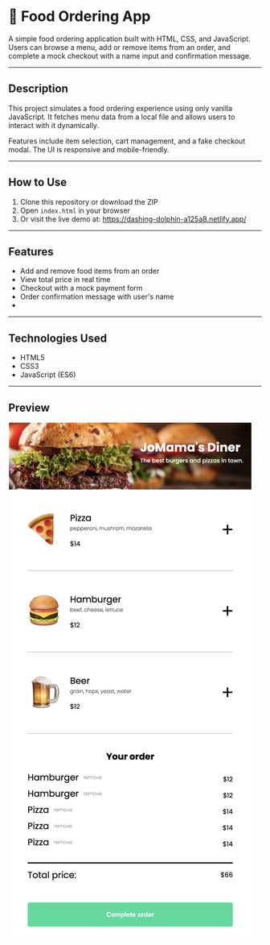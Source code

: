 # 🍔 Food Ordering App

A simple food ordering application built with HTML, CSS, and JavaScript. Users can browse a menu, add or remove items from an order, and complete a mock checkout with a name input and confirmation message.

---

## Description

This project simulates a food ordering experience using only vanilla JavaScript. It fetches menu data from a local file and allows users to interact with it dynamically.

Features include item selection, cart management, and a fake checkout modal. The UI is responsive and mobile-friendly.

---

## How to Use

1. Clone this repository or download the ZIP
2. Open `index.html` in your browser
3. Or visit the live demo at: https://dashing-dolphin-a125a8.netlify.app/

---

## Features

- Add and remove food items from an order
- View total price in real time
- Checkout with a mock payment form
- Order confirmation message with user's name
- 
---

## Technologies Used

- HTML5
- CSS3
- JavaScript (ES6)

---

## Preview

![Preview Image](/images/app.png)

